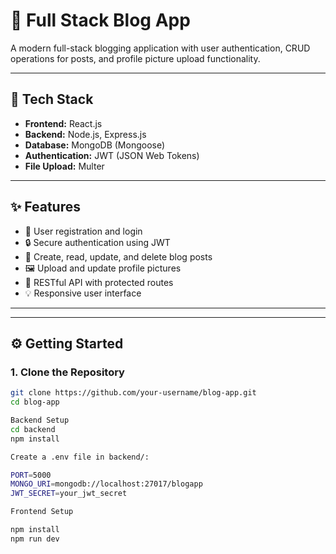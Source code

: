# 📝 Full Stack Blog App

A modern full-stack blogging application with user authentication, CRUD operations for posts, and profile picture upload functionality.

---

## 🔧 Tech Stack

- **Frontend:** React.js  
- **Backend:** Node.js, Express.js  
- **Database:** MongoDB (Mongoose)  
- **Authentication:** JWT (JSON Web Tokens)  
- **File Upload:** Multer
 
---

## ✨ Features 

- 🔐 User registration and login
- 🔒 Secure authentication using JWT
- 📝 Create, read, update, and delete blog posts
- 🖼 Upload and update profile pictures
- 🧩 RESTful API with protected routes
- 💡 Responsive user interface

---


---

## ⚙️ Getting Started

### 1. Clone the Repository

```bash
git clone https://github.com/your-username/blog-app.git
cd blog-app

Backend Setup
cd backend
npm install

Create a .env file in backend/:

PORT=5000
MONGO_URI=mongodb://localhost:27017/blogapp
JWT_SECRET=your_jwt_secret

Frontend Setup

npm install
npm run dev



